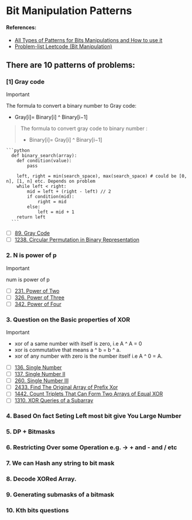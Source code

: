 # Bit Manipulation Patterns

#### References:
- [All Types of Patterns for Bits Manipulations and How to use it](https://leetcode.com/discuss/post/3695233/all-types-of-patterns-for-bits-manipulat-qezp/)
- [Problem-list Leetcode (Bit Manipulation)](https://leetcode.com/problem-list/bit-manipulation/)

## There are 10 patterns of problems:
  ### [1] Gray code
  > [!IMPORTANT]
  > The formula to convert a binary number to Gray code:
  > - Gray[i]= Binary[i] ^ Binary[i−1]

  > The formula to convert gray code to binary number :
  > - Binary[i]= Gray[i] ^ Binary[i−1]
    
    ```python
      def binary_search(array):
        def condition(value):
            pass
    
        left, right = min(search_space), max(search_space) # could be [0, n], [1, n] etc. Depends on problem
        while left < right:
            mid = left + (right - left) // 2
            if condition(mid):
                right = mid
            else:
                left = mid + 1
        return left
      ```

   - [ ] [89. Gray Code](https://leetcode.com/problems/gray-code/description/)
   - [ ] [1238. Circular Permutation in Binary Representation](https://leetcode.com/problems/circular-permutation-in-binary-representation/description/)
  ### 2. N is power of p
   > [!IMPORTANT]
   > num is power of p
   - [ ] [231. Power of Two](https://leetcode.com/problems/power-of-two/description/)
   - [ ] [326. Power of Three](https://leetcode.com/problems/power-of-three/description/)
   - [ ] [342. Power of Four](https://leetcode.com/problems/power-of-four/description/)
  ### 3. Question on the Basic properties of XOR
   > [!IMPORTANT]
   > - xor of a same number with itself is zero, i.e A ^ A = 0
   > - xor is commutative that means a ^ b = b ^ a.
   > - xor of any number with zero is the number itself i.e A ^ 0 = A.
   - [ ] [136. Single Number](https://leetcode.com/problems/single-number/description/)
   - [ ] [137. Single Number II](https://leetcode.com/problems/single-number-ii/description/)
   - [ ] [260. Single Number III](https://leetcode.com/problems/single-number-iii/description/)
   - [ ] [2433. Find The Original Array of Prefix Xor](https://leetcode.com/problems/find-the-original-array-of-prefix-xor/description/)
   - [ ] [1442. Count Triplets That Can Form Two Arrays of Equal XOR](https://leetcode.com/problems/count-triplets-that-can-form-two-arrays-of-equal-xor/description/)
   - [ ] [1310. XOR Queries of a Subarray](https://leetcode.com/problems/xor-queries-of-a-subarray/description/)
          
  ### 4. Based On fact Seting Left most bit give You Large Number
  ### 5. DP + Bitmasks
  ### 6. Restricting Over some Operation e.g. -> + and - and / etc
  ### 7. We can Hash any string to bit mask
  ### 8. Decode XORed Array.
  ### 9. Generating submasks of a bitmask
  ### 10. Kth bits questions
